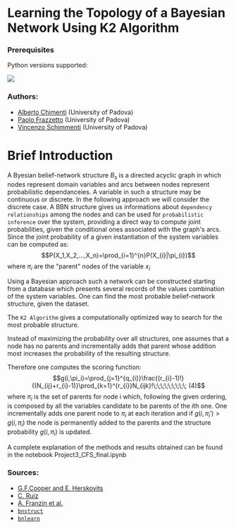 # Learning the Topology of a Bayesian Network Using K2 Algorithm

### Prerequisites
Python versions supported:

[![](https://img.shields.io/badge/python-3.7+-blue.svg)](https://badge.fury.io/py/root_pandas)

### Authors:

- [Alberto Chimenti](https://github.com/albchim) (University of Padova)
- [Paolo Frazzetto](https://github.com/paolofraz) (University of Padova)
- [Vincenzo Schimmenti](https://github.com/Schimmenti) (University of Padova)


# Brief Introduction
A Byesian belief-network structure $B_s$ is a directed acyclic graph in which nodes represent domain variables and arcs between nodes represent probabilistic dependanceies. A variable in such a structure may be continuous or discrete. In the following approach we will consider the discrete case.
A BBN structure gives us informations about $\texttt{dependency relationships}$ among the nodes and can be used for $\texttt{probabilistic inference}$ over the system, providing a direct way to compute joint probabilities, given the conditional ones associated with the graph's arcs. Since the joint probability of a given instantiation of the system variables can be computed as:
$$P(X_1,X_2,...,X_n)=\prod_{i=1}^{n}P(X_{i}|\pi_{i})$$
where $\pi_{i}$ are the "parent" nodes of the variable $x_{i}$

Using a Bayesian approach such a network can be constructed starting from a database which presents several records of the values combination of the system variables.
One can find the most probable belief-network structure, given the dataset.

The `K2 Algorithm` gives a computationally optimized way to search for the most probable structure.

Instead of maximizing the probability over all structures, one assumes that a node has no parents and incrementally adds that parent whose addition most increases the probability of the resulting structure.

Therefore one computes the scoring function:
$$g(i,\pi_i)=\prod_{j=1}^{q_{i}}\frac{(r_{i}-1)!}{(N_{ij}+r_{i}-1)}\prod_{k=1}^{r_{i}}N_{ijk}!\;\;\;\;\;\;\;\;\; (4)$$
where $\pi_i$ is the set of parents for node i which, following the given ordering, is composed by all the variables candidate to be parents of the $i$th one. 
One incrementally adds one parent node to $\pi_i$ at each iteration and if $g(i,\pi_i')>g(i,\pi_i)$ the node is permanently added to the parents and the structure probability $g(i,\pi_i)$ is updated.



A complete explanation of the methods and results obtained can be found in the notebook Project3_CFS_final.ipynb


### Sources:
* [G.F.Cooper and E. Herskovits](https://link.springer.com/article/10.1007/BF00994110)
* [C. Ruiz](http://web.cs.wpi.edu/~cs539/s05/Projects/k2_algorithm.pdf)
* [A. Franzin et al.](https://cran.r-project.org/web/packages/bnstruct/vignettes/bnstruct.pdf)
* [`bnstruct`](https://github.com/sambofra/bnstruct)
* [`bnlearn`](http://www.bnlearn.com/)